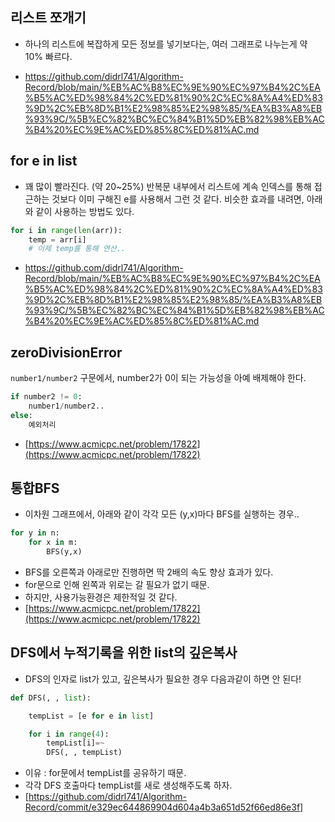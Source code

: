 
## 리스트 쪼개기

- 하나의 리스트에 복잡하게 모든 정보를 넣기보다는, 여러 그래프로 나누는게 약 10% 빠르다.

- https://github.com/didrl741/Algorithm-Record/blob/main/%EB%AC%B8%EC%9E%90%EC%97%B4%2C%EA%B5%AC%ED%98%84%2C%ED%81%90%2C%EC%8A%A4%ED%83%9D%2C%EB%8D%B1%E2%98%85%E2%98%85/%EA%B3%A8%EB%93%9C/%5B%EC%82%BC%EC%84%B1%5D%EB%82%98%EB%AC%B4%20%EC%9E%AC%ED%85%8C%ED%81%AC.md
## for e in list

- 꽤 많이 빨라진다. (약 20~25%) 반복문 내부에서 리스트에 계속 인덱스를 통해 접근하는 것보다 이미 구해진 e를 사용해서 그런 것 같다. 비슷한 효과를 내려면, 아래와 같이 사용하는 방법도 있다.

```python
for i in range(len(arr)):
    temp = arr[i]
    # 이제 temp를 통해 연산..
```

- https://github.com/didrl741/Algorithm-Record/blob/main/%EB%AC%B8%EC%9E%90%EC%97%B4%2C%EA%B5%AC%ED%98%84%2C%ED%81%90%2C%EC%8A%A4%ED%83%9D%2C%EB%8D%B1%E2%98%85%E2%98%85/%EA%B3%A8%EB%93%9C/%5B%EC%82%BC%EC%84%B1%5D%EB%82%98%EB%AC%B4%20%EC%9E%AC%ED%85%8C%ED%81%AC.md

## zeroDivisionError
`number1/number2` 구문에서, number2가 0이 되는 가능성을 아예 배제해야 한다.
```python
if number2 != 0:
    number1/number2..
else:
    예외처리
```
- [https://www.acmicpc.net/problem/17822](https://www.acmicpc.net/problem/17822)

## 통합BFS
- 이차원 그래프에서, 아래와 같이 각각 모든 (y,x)마다 BFS를 실행하는 경우..
```python
for y in n:
    for x in m:
        BFS(y,x)
```
- BFS를 오른쪽과 아래로만 진행하면 딱 2배의 속도 향상 효과가 있다.
- for문으로 인해 왼쪽과 위로는 갈 필요가 없기 때문.
- 하지만, 사용가능환경은 제한적일 것 같다.
- [https://www.acmicpc.net/problem/17822](https://www.acmicpc.net/problem/17822)

##  DFS에서 누적기록을 위한 list의 깊은복사
- DFS의 인자로 list가 있고, 깊은복사가 필요한 경우 다음과같이 하면 안 된다!
```python
def DFS(, , list):

    tempList = [e for e in list]

    for i in range(4):
        tempList[i]=~
        DFS(, , tempList)
```
- 이유 : for문에서 tempList를 공유하기 때문.
- 각각 DFS 호출마다 tempList를 새로 생성해주도록 하자.
- [https://github.com/didrl741/Algorithm-Record/commit/e329ec644869904d604a4b3a651d52f66ed86e3f]